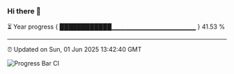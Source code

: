 ### Hi there 👋

⏳ Year progress { ████████████▁▁▁▁▁▁▁▁▁▁▁▁▁▁▁▁▁▁ } 41.53 %

---

⏰ Updated on Sun, 01 Jun 2025 13:42:40 GMT

![Progress Bar CI](https://github.com/IshwaranRudhara/GIT-ACTION/workflows/Progress%20Bar%20CI/badge.svg)

